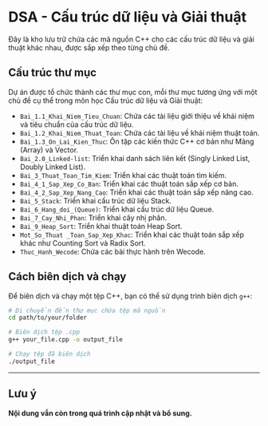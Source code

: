 # DSA - Cấu trúc dữ liệu và Giải thuật

Đây là kho lưu trữ chứa các mã nguồn C++ cho các cấu trúc dữ liệu và giải thuật khác nhau, được sắp xếp theo từng chủ đề.

## Cấu trúc thư mục

Dự án được tổ chức thành các thư mục con, mỗi thư mục tương ứng với một chủ đề cụ thể trong môn học Cấu trúc dữ liệu và Giải thuật:

-   `Bai_1.1_Khai_Niem_Tieu_Chuan`: Chứa các tài liệu giới thiệu về khái niệm và tiêu chuẩn của cấu trúc dữ liệu.
-   `Bai_1.2_Khai_Niem_Thuat_Toan`: Chứa các tài liệu về khái niệm thuật toán.
-   `Bai_1.3_On_Lai_Kien_Thuc`: Ôn tập các kiến thức C++ cơ bản như Mảng (Array) và Vector.
-   `Bai_2.0_Linked-list`: Triển khai danh sách liên kết (Singly Linked List, Doubly Linked List).
-   `Bai_3_Thuat_Toan_Tim_Kiem`: Triển khai các thuật toán tìm kiếm.
-   `Bai_4_1_Sap_Xep_Co_Ban`: Triển khai các thuật toán sắp xếp cơ bản.
-   `Bai_4_2_Sap_Xep_Nang_Cao`: Triển khai các thuật toán sắp xếp nâng cao.
-   `Bai_5_Stack`: Triển khai cấu trúc dữ liệu Stack.
-   `Bai_6_Hang_doi_(Queue)`: Triển khai cấu trúc dữ liệu Queue.
-   `Bai_7_Cay_Nhi_Phan`: Triển khai cây nhị phân.
-   `Bai_9_Heap_Sort`: Triển khai thuật toán Heap Sort.
-   `Mot_So_Thuat _Toan_Sap_Xep_Khac`: Triển khai các thuật toán sắp xếp khác như Counting Sort và Radix Sort.
-   `Thuc_Hanh_Wecode`: Chứa các bài thực hành trên Wecode.

## Cách biên dịch và chạy

Để biên dịch và chạy một tệp C++, bạn có thể sử dụng trình biên dịch `g++`:

```bash
# Di chuyển đến thư mục chứa tệp mã nguồn
cd path/to/your/folder

# Biên dịch tệp .cpp
g++ your_file.cpp -o output_file

# Chạy tệp đã biên dịch
./output_file
```

---

## Lưu ý

**Nội dung vẫn còn trong quá trình cập nhật và bổ sung.**
